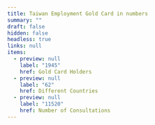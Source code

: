 ```yaml
---
title: Taiwan Employment Gold Card in numbers
summary: ""
draft: false
hidden: false
headless: true
links: null
items:
  - preview: null
    label: "1945"
    href: Gold Card Holders
  - preview: null
    label: "62"
    href: Different Countries
  - preview: null
    label: "11520"
    href: Number of Consultations
---
```

<!-- This text will never be seen -->